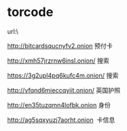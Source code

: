 # torcode
url:\

http://bitcardsqucnyfv2.onion   预付卡

http://xmh57jrzrnw6insl.onion/  搜索

https://3g2upl4pq6kufc4m.onion/    搜索

http://vfqnd6mieccqyiit.onion/  英国护照    

http://en35tuzqmn4lofbk.onion  身份

http://ag5sqxyuzj7aorht.onion  卡信息


